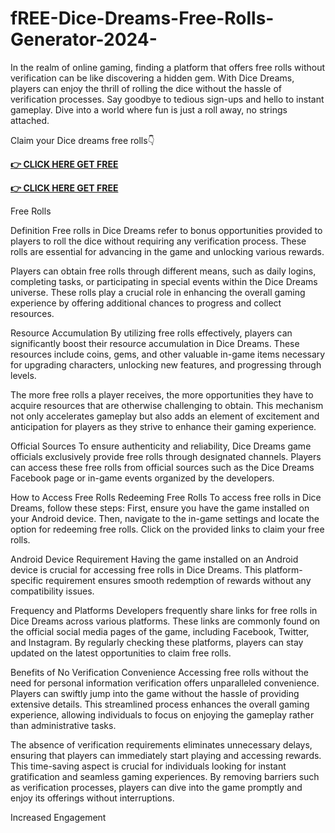 # fREE-Dice-Dreams-Free-Rolls-Generator-2024-

In the realm of online gaming, finding a platform that offers free rolls without verification can be like discovering a hidden gem. With Dice Dreams, players can enjoy the thrill of rolling the dice without the hassle of verification processes. Say goodbye to tedious sign-ups and hello to instant gameplay. Dive into a world where fun is just a roll away, no strings attached.

Claim your Dice dreams free rolls👇

**[👉 CLICK HERE GET FREE ](https://tinyurl.com/yc4mjpbj)**

**[👉 CLICK HERE GET FREE](https://tinyurl.com/yc4mjpbj)**




Free Rolls

Definition
Free rolls in Dice Dreams refer to bonus opportunities provided to players to roll the dice without requiring any verification process. These rolls are essential for advancing in the game and unlocking various rewards.

Players can obtain free rolls through different means, such as daily logins, completing tasks, or participating in special events within the Dice Dreams universe. These rolls play a crucial role in enhancing the overall gaming experience by offering additional chances to progress and collect resources.

Resource Accumulation
By utilizing free rolls effectively, players can significantly boost their resource accumulation in Dice Dreams. These resources include coins, gems, and other valuable in-game items necessary for upgrading characters, unlocking new features, and progressing through levels.

The more free rolls a player receives, the more opportunities they have to acquire resources that are otherwise challenging to obtain. This mechanism not only accelerates gameplay but also adds an element of excitement and anticipation for players as they strive to enhance their gaming experience.

Official Sources
To ensure authenticity and reliability, Dice Dreams game officials exclusively provide free rolls through designated channels. Players can access these free rolls from official sources such as the Dice Dreams Facebook page or in-game events organized by the developers.

How to Access Free Rolls
Redeeming Free Rolls
To access free rolls in Dice Dreams, follow these steps: First, ensure you have the game installed on your Android device. Then, navigate to the in-game settings and locate the option for redeeming free rolls. Click on the provided links to claim your free rolls.

Android Device Requirement
Having the game installed on an Android device is crucial for accessing free rolls in Dice Dreams. This platform-specific requirement ensures smooth redemption of rewards without any compatibility issues.

Frequency and Platforms
Developers frequently share links for free rolls in Dice Dreams across various platforms. These links are commonly found on the official social media pages of the game, including Facebook, Twitter, and Instagram. By regularly checking these platforms, players can stay updated on the latest opportunities to claim free rolls.

Benefits of No Verification
Convenience
Accessing free rolls without the need for personal information verification offers unparalleled convenience. Players can swiftly jump into the game without the hassle of providing extensive details. This streamlined process enhances the overall gaming experience, allowing individuals to focus on enjoying the gameplay rather than administrative tasks.

The absence of verification requirements eliminates unnecessary delays, ensuring that players can immediately start playing and accessing rewards. This time-saving aspect is crucial for individuals looking for instant gratification and seamless gaming experiences. By removing barriers such as verification processes, players can dive into the game promptly and enjoy its offerings without interruptions.

Increased Engagement
